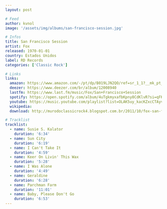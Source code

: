 ```yaml
---
layout: post

# Feed
author: kvnol
image: '/assets/img/albums/san-francisco-session.jpg'

# Infos
title: San Francisco Session
artist: Fox
released: 1970-01-01
country: Estados Unidos
label: RD Records
categories: ['Classic Rock']

# Links
links:
  amazon: https://www.amazon.com/-/pt/dp/B019LJN2QO/ref=sr_1_1?__mk_pt_BR=%C3%85M%C3%85%C5%BD%C3%95%C3%91&dchild=1&keywords=san+francisco+session+fox&qid=1615434241&sr=8-1
  deezer: https://www.deezer.com/br/album/12008940
  lastfm: https://www.last.fm/music/Fox/San+Francisco+Session
  spotify: https://open.spotify.com/album/4uTgkmyxafbKpny8CdKlvR?si=qFKUysgeSD-ovQoY7H6V1g
  youtube: https://music.youtube.com/playlist?list=OLAK5uy_kacKZxcCTAyviNcAaURG-LymUSnTJoVfY
  wikipedia:
  download: http://murodoclassicrock4.blogspot.com.br/2011/10/fox-san-francisco-session-1969-1970.html

# Tracklist
tracklist:
  - name: Susie S. Kalator
    duration: '6:34'
  - name: Sun City
    duration: '6:19'
  - name: I Can't Take It
    duration: '4:59'
  - name: Keer On Livin' This Wax
    duration: '5:28'
  - name: I Was Alone
    duration: '4:49'
  - name: Geraldine
    duration: '6:28'
  - name: Parchman Farm
    duration: '11:01'
  - name: Baby, Please Don't Go
    duration: '6:53'
---
```

